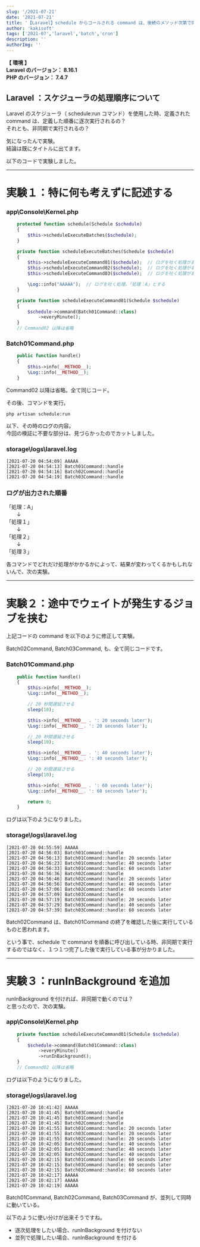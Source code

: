 ```yaml
---
slug: '/2021-07-21'
date: '2021-07-21'
title: '【Laravel】schedule からコールされる command は、後続のメソッド次第で同期的に処理されたり非同期で処理されたりする（runInBackground）'
author: 'kakisoft'
tags: ['2021-07','laravel','batch','cron']
description: ''
authorImg: ''
---
```


**【 環境 】**  
**Laravel のバージョン： 8.16.1**  
**PHP のバージョン： 7.4.7**  


## Laravel ：スケジューラの処理順序について
Laravel のスケジューラ（ schedule:run コマンド）を使用した時、定義された command は、定義した順番に逐次実行されるの？  
それとも、非同期で実行されるの？  

気になったんで実験。  
結論は既にタイトルに出てます。  

以下のコードで実験しました。  

___________________________________________________________________________
# 実験１：特に何も考えずに記述する

### app\Console\Kernel.php
```php
    protected function schedule(Schedule $schedule)
    {
        $this->scheduleExecuteBatches($schedule);
    }

    private function scheduleExecuteBatches(Schedule $schedule)
    {
        $this->scheduleExecuteCommand01($schedule);  // ログを吐く処理がある（「処理１」とする）
        $this->scheduleExecuteCommand02($schedule);  // ログを吐く処理がある（「処理２」とする）
        $this->scheduleExecuteCommand03($schedule);  // ログを吐く処理がある（「処理３」とする）

        \Log::info("AAAAA");  // ログを吐く処理。「処理：A」とする
    }

    private function scheduleExecuteCommand01(Schedule $schedule)
    {
        $schedule->command(Batch01Command::class)
            ->everyMinute();
    }
    // Command02 以降は省略
```
### Batch01Command.php
```php
    public function handle()
    {
        $this->info(__METHOD__);
        \Log::info(__METHOD__);
    }
```
Command02 以降は省略。全て同じコード。  

その後、コマンドを実行。
```
php artisan schedule:run
```

以下、その時のログの内容。  
今回の検証に不要な部分は、見づらかったのでカットしました。  

### storage\logs\laravel.log
```log
[2021-07-20 04:54:09] AAAAA  
[2021-07-20 04:54:13] Batch01Command::handle  
[2021-07-20 04:54:16] Batch02Command::handle  
[2021-07-20 04:54:19] Batch03Command::handle  
```

### ログが出力された順番

「処理：A」  
　　↓  
「処理１」  
　　↓  
「処理２」  
　　↓  
「処理３」  

各コマンドでどれだけ処理がかかるかによって、結果が変わってくるかもしれないんで、次の実験。  

___________________________________________________________________________
# 実験２：途中でウェイトが発生するジョブを挟む

上記コードの command を以下のように修正して実験。  

Batch02Command, Batch03Command, も、全て同じコードです。  

### Batch01Command.php
```php
    public function handle()
    {
        $this->info(__METHOD__);
        \Log::info(__METHOD__);

        // 20 秒間遅延させる
        sleep(10);

        $this->info(__METHOD__ . ': 20 seconds later');
        \Log::info(__METHOD__. ': 20 seconds later');

        // 20 秒間遅延させる
        sleep(10);

        $this->info(__METHOD__ . ': 40 seconds later');
        \Log::info(__METHOD__. ': 40 seconds later');

        // 20 秒間遅延させる
        sleep(10);

        $this->info(__METHOD__ . ': 60 seconds later');
        \Log::info(__METHOD__. ': 60 seconds later');

        return 0;
    }
```


ログは以下のようになりました。  

### storage\logs\laravel.log
```log
[2021-07-20 04:55:59] AAAAA  
[2021-07-20 04:56:03] Batch01Command::handle  
[2021-07-20 04:56:13] Batch01Command::handle: 20 seconds later  
[2021-07-20 04:56:23] Batch01Command::handle: 40 seconds later  
[2021-07-20 04:56:33] Batch01Command::handle: 60 seconds later  
[2021-07-20 04:56:36] Batch02Command::handle  
[2021-07-20 04:56:46] Batch02Command::handle: 20 seconds later  
[2021-07-20 04:56:56] Batch02Command::handle: 40 seconds later  
[2021-07-20 04:57:06] Batch02Command::handle: 60 seconds later  
[2021-07-20 04:57:09] Batch03Command::handle  
[2021-07-20 04:57:19] Batch03Command::handle: 20 seconds later  
[2021-07-20 04:57:29] Batch03Command::handle: 40 seconds later  
[2021-07-20 04:57:39] Batch03Command::handle: 60 seconds later  
```
Batch02Command は、Batch01Command の終了を確認した後に実行しているものと思われます。  

という事で、schedule で command を順番に呼び出している時、非同期で実行するのではなく、１つ１つ完了した後で実行している事が分かりました。  

___________________________________________________________________________
# 実験３：runInBackground を追加

runInBackground を付ければ、非同期で動くのでは？  
と思ったので、次の実験。  

### app\Console\Kernel.php
```php
    private function scheduleExecuteCommand01(Schedule $schedule)
    {
        $schedule->command(Batch01Command::class)
            ->everyMinute()
            ->runInBackground();
    }
    // Command02 以降は省略
```

ログは以下のようになりました。  

### storage\logs\laravel.log
```log
[2021-07-20 10:41:42] AAAAA  
[2021-07-20 10:41:45] Batch03Command::handle  
[2021-07-20 10:41:45] Batch01Command::handle  
[2021-07-20 10:41:45] Batch02Command::handle  
[2021-07-20 10:41:55] Batch01Command::handle: 20 seconds later  
[2021-07-20 10:41:55] Batch03Command::handle: 20 seconds later  
[2021-07-20 10:41:55] Batch02Command::handle: 20 seconds later  
[2021-07-20 10:42:05] Batch01Command::handle: 40 seconds later  
[2021-07-20 10:42:05] Batch03Command::handle: 40 seconds later  
[2021-07-20 10:42:05] Batch02Command::handle: 40 seconds later  
[2021-07-20 10:42:15] Batch01Command::handle: 60 seconds later  
[2021-07-20 10:42:15] Batch03Command::handle: 60 seconds later  
[2021-07-20 10:42:15] Batch02Command::handle: 60 seconds later  
[2021-07-20 10:42:17] AAAAA  
[2021-07-20 10:42:17] AAAAA  
[2021-07-20 10:42:19] AAAAA  
```

Batch01Command, Batch02Command, Batch03Command が、並列して同時に動いている。  

以下のように使い分けが出来そうですね。

 * 逐次処理をしたい場合、runInBackground を付けない
 * 並列で処理したい場合、runInBackground を付ける

